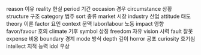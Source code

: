 reason	이유
reality	현실
period	기간
occasion	경우
circumstance	상황
structure	구조
category	범주
sort	종류
market	시장
industry	산업
attitude	태도
theory	이론
factor	요인
context	문맥
labor/labour	노동
impact	영향
favor/favour	호의
climate	기후
symbol	상징
freedom	자유
vision	시력
fault	잘못
expense	비용
boundary	경계
mode	방식
depth	깊이
horror	공포
curiosity	호기심
intellect	지적 능력
idol	우상
